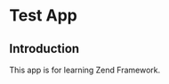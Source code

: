 Test App
=======================

Introduction
------------
This app is for learning Zend Framework.